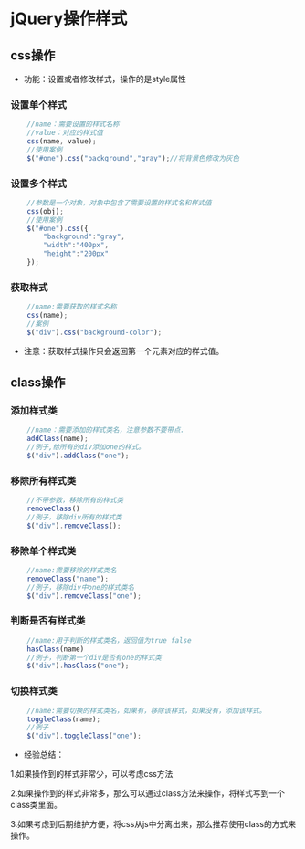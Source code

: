 # jQuery操作样式

## css操作


- 功能：设置或者修改样式，操作的是style属性

### 设置单个样式

```javascript
    //name：需要设置的样式名称
    //value：对应的样式值
    css(name, value);
    //使用案例
    $("#one").css("background","gray");//将背景色修改为灰色
```

### 设置多个样式

```javascript
    //参数是一个对象，对象中包含了需要设置的样式名和样式值
    css(obj);
    //使用案例
    $("#one").css({
        "background":"gray",
        "width":"400px",
        "height":"200px"
    });
```

### 获取样式

```javascript
    //name:需要获取的样式名称
    css(name);
    //案例
    $("div").css("background-color");
```
- 注意：获取样式操作只会返回第一个元素对应的样式值。


## class操作

### 添加样式类

```javascript
    //name：需要添加的样式类名，注意参数不要带点.
    addClass(name);
    //例子,给所有的div添加one的样式。
    $("div").addClass("one");
```

### 移除所有样式类

```javascript
    //不带参数，移除所有的样式类
    removeClass()
    //例子，移除div所有的样式类
    $("div").removeClass();
```

### 移除单个样式类

```javascript
    //name:需要移除的样式类名
    removeClass("name");
    //例子，移除div中one的样式类名
    $("div").removeClass("one");
```

### 判断是否有样式类

```javascript
    //name:用于判断的样式类名，返回值为true false
    hasClass(name)
    //例子，判断第一个div是否有one的样式类
    $("div").hasClass("one");
```

### 切换样式类

```javascript
    //name:需要切换的样式类名，如果有，移除该样式，如果没有，添加该样式。
    toggleClass(name);
    //例子
    $("div").toggleClass("one");
```
- 经验总结：

1.如果操作到的样式非常少，可以考虑css方法

2.如果操作到的样式非常多，那么可以通过class方法来操作，将样式写到一个class类里面。

3.如果考虑到后期维护方便，将css从js中分离出来，那么推荐使用class的方式来操作。